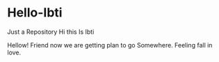 # Hello-Ibti
Just a Repository
Hi this Is Ibti

Hellow! Friend now we are getting plan to go Somewhere.
Feeling fall in love.
